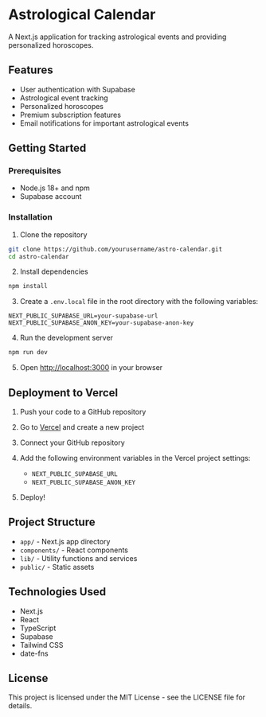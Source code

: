 # Astrological Calendar

A Next.js application for tracking astrological events and providing personalized horoscopes.

## Features

- User authentication with Supabase
- Astrological event tracking
- Personalized horoscopes
- Premium subscription features
- Email notifications for important astrological events

## Getting Started

### Prerequisites

- Node.js 18+ and npm
- Supabase account

### Installation

1. Clone the repository
```bash
git clone https://github.com/yourusername/astro-calendar.git
cd astro-calendar
```

2. Install dependencies
```bash
npm install
```

3. Create a `.env.local` file in the root directory with the following variables:
```
NEXT_PUBLIC_SUPABASE_URL=your-supabase-url
NEXT_PUBLIC_SUPABASE_ANON_KEY=your-supabase-anon-key
```

4. Run the development server
```bash
npm run dev
```

5. Open [http://localhost:3000](http://localhost:3000) in your browser

## Deployment to Vercel

1. Push your code to a GitHub repository

2. Go to [Vercel](https://vercel.com) and create a new project

3. Connect your GitHub repository

4. Add the following environment variables in the Vercel project settings:
   - `NEXT_PUBLIC_SUPABASE_URL`
   - `NEXT_PUBLIC_SUPABASE_ANON_KEY`

5. Deploy!

## Project Structure

- `app/` - Next.js app directory
- `components/` - React components
- `lib/` - Utility functions and services
- `public/` - Static assets

## Technologies Used

- Next.js
- React
- TypeScript
- Supabase
- Tailwind CSS
- date-fns

## License

This project is licensed under the MIT License - see the LICENSE file for details. 